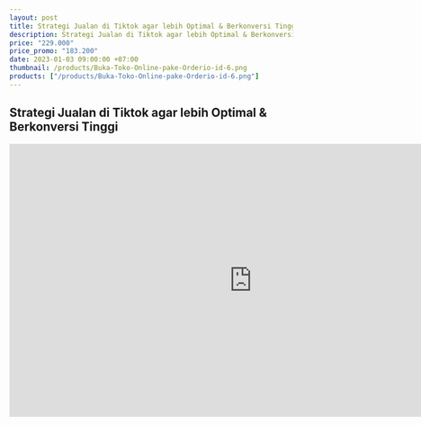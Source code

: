 ```yaml
---
layout: post
title: Strategi Jualan di Tiktok agar lebih Optimal & Berkonversi Tinggi
description: Strategi Jualan di Tiktok agar lebih Optimal & Berkonversi Tinggi
price: "229.000"
price_promo: "183.200"
date: 2023-01-03 09:00:00 +07:00
thumbnail: /products/Buka-Toko-Online-pake-Orderio-id-6.png
products: ["/products/Buka-Toko-Online-pake-Orderio-id-6.png"]
---
```


## Strategi Jualan di Tiktok agar lebih Optimal & Berkonversi Tinggi ##

<center><iframe width="862" height="485" src="https://www.youtube.com/embed/LpSWCJvq53I?list=PL-91iV0VELy1gndqGUbHc9RZq_p6BSLXY?controls=0" title="Strategi Cara Jualan di Tiktok agar lebih Optimal &amp; Berkonversi Tinggi" frameborder="0" allow="accelerometer; autoplay; clipboard-write; encrypted-media; gyroscope; picture-in-picture; web-share" allowfullscreen></iframe></center>
